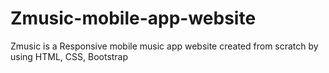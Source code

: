 # Zmusic-mobile-app-website
Zmusic is a Responsive mobile music app website created from scratch by using HTML, CSS, Bootstrap

